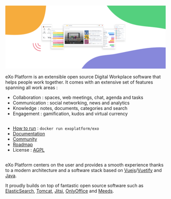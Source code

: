 ![eXo Platform banner](https://github.com/exoplatform/.github/raw/main/profile/exoplatform-banner.png)

eXo Platform is an extensible open source Digital Workplace software that helps people work together. It comes with an extensive set of features spanning all work areas : 
- Collaboration : spaces, web meetings, chat, agenda and tasks
- Communication : social networking, news and analytics
- Knowledge : notes, documents, categories and  search 
- Engagement : gamification, kudos and virtual currency  

##
- [How to run](https://github.com/exo-docker/exo#readme) : ```docker run exoplatform/exo```
- [Documentation](https://docs.exoplatform.org/en/latest/)
- [Community](https://github.com/exoplatform/exo-community)
- [Roadmap](https://github.com/orgs/exoplatform/projects/2)
- License : [AGPL](https://github.com/exoplatform/.github/blob/main/LICENSE)

##
eXo Platform centers on the user and provides a smooth experience thanks to a modern architecture and a software stack based on [Vuejs](https://github.com/vuejs)/[Vuetify](https://github.com/vuetifyjs) and [Java](https://github.com/openjdk/).

It proudly builds on top of fantastic open source software such as [ElasticSearch](https://github.com/elastic), [Tomcat](https://github.com/apache/tomcat), [Jitsi](https://github.com/jitsi),  [OnlyOffice](https://github.com/ONLYOFFICE/DocumentServer) and [Meeds](https://github.com/meeds-io/). 

<!--

**Here are some ideas to get you started:**

🙋‍♀️ A short introduction - what is your organization all about?
🌈 Contribution guidelines - how can the community get involved?
👩‍💻 Useful resources - where can the community find your docs? Is there anything else the community should know?
🍿 Fun facts - what does your team eat for breakfast?
🧙 Remember, you can do mighty things with the power of [Markdown](https://guides.github.com/features/mastering-markdown/)
-->
